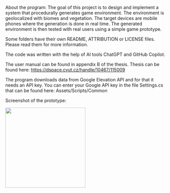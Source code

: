 About the program:
The goal of this project is to design and implement a system that procedurally generates game environment.
The environment is geolocalized with biomes and vegetation.
The target devices are mobile phones where the generation is done in real time. 
The generated environment is then tested with real users using a simple game prototype.

Some folders have their own README, ATTRIBUTION or LICENSE files. Please read them for more information.

The code was written with the help of AI tools ChatGPT and GitHub Copilot.

The user manual can be found in appendix B of the thesis. Thesis can be found here: https://dspace.cvut.cz/handle/10467/115009

The program downloads data from Google Elevation API and for that it needs an API key. 
You can enter your Google API key in the file Settings.cs that can be found here: Assets/Scripts/Common

Screenshot of the prototype:

<img src="https://github.com/user-attachments/assets/538aa1fb-94ca-4aee-bee3-4cf24ca9fcfb" width="250" />
